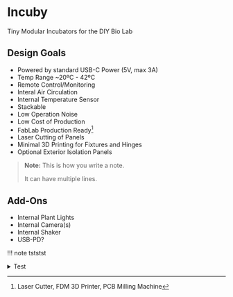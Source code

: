 # Incuby

Tiny Modular Incubators for the DIY Bio Lab

## Design Goals

- Powered by standard USB-C Power (5V, max 3A)
- Temp Range ~20ºC - 42ºC
- Remote Control/Monitoring
- Interal Air Circulation
- Internal Temperature Sensor
- Stackable
- Low Operation Noise
- Low Cost of Production
- FabLab Production Ready[^1]
- Laser Cutting of Panels
- Minimal 3D Printing for Fixtures and Hinges
- Optional Exterior Isolation Panels

> **Note:** This is how you write a note.
>
> It can have multiple lines.

## Add-Ons

- Internal Plant Lights
- Internal Camera(s)
- Internal Shaker
- USB-PD?

!!! note
tststst

<details>
  <summary > Test </summary>
  fsfsfn
  sfjsfnjsknfs
</details>


[^1]: Laser Cutter, FDM 3D Printer, PCB Milling Machine
